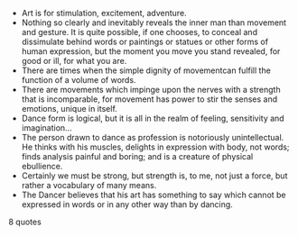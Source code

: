  - Art is for stimulation, excitement, adventure.
 - Nothing so clearly and inevitably reveals the inner man than movement and gesture. It is quite possible, if one chooses, to conceal and dissimulate behind words or paintings or statues or other forms of human expression, but the moment you move you stand revealed, for good or ill, for what you are.
 - There are times when the simple dignity of movementcan fulfill the function of a volume of words.
 - There are movements which impinge upon the nerves with a strength that is incomparable, for movement has power to stir the senses and emotions, unique in itself.
 - Dance form is logical, but it is all in the realm of feeling, sensitivity and imagination...
 - The person drawn to dance as profession is notoriously unintellectual. He thinks with his muscles, delights in expression with body, not words; finds analysis painful and boring; and is a creature of physical ebullience.
 - Certainly we must be strong, but strength is, to me, not just a force, but rather a vocabulary of many means.
 - The Dancer believes that his art has something to say which cannot be expressed in words or in any other way than by dancing.

8 quotes
